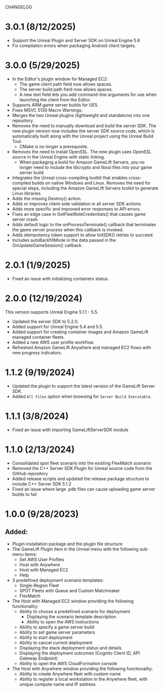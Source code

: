 CHANGELOG

# 3.0.1 (8/12/2025)
- Support the Unreal Plugin and Server SDK on Unreal Engine 5.6
- Fix compilation errors when packaging Android client targets.

# 3.0.0 (5/29/2025)
- In the Editor's plugin window for Managed EC2:
  - The game client path field now allows spaces.
  - The server build path field now allows spaces.
  - A new text field lets you add command-line arguments for use when launching the client from the Editor.
- Supports ARM game server builds for UE5.
- Fixes MSVC 5130 Macro Warnings.
- Merges the two Unreal plugins (lightweight and standalone) into one repository.
- Removes the need to manually download and build the server SDK. The new plugin version now includes the server SDK source code, which is automatically built along with the Unreal project using the Unreal Build Tool.
  - CMake is no longer a prerequisite.
- Removes the need to install OpenSSL. The new plugin uses OpenSSL source in the Unreal Engine with static linking.
  - When packaging a build for Amazon GameLift Servers, you no longer need to include the libcrypto and libssl files into your game server build.
- Integrates the Unreal cross-compiling toolkit that enables cross-compiled builds on native Windows and Linux. Removes the need for special steps, including the Amazon GameLift Servers toolkit to generate Linux libraries.
- Adds the missing Destroy() action.
- Adds or improves client-side validation in all server SDK actions.
- Adds more specific and improved error responses to API errors.
- Fixes an edge case in GetFleetRoleCredentials() that causes game server crash.
- Adds default logic to the onProcessTerminate() callback that terminates the game server process when this callback is invoked.
- Adds idempotency token support to allow InitSDK() retries to succeed.
- Includes autoBackfillMode in the data passed in the OnUpdateGameSession() callback.

# 2.0.1 (1/9/2025)

- Fixed an issue with initializing containers status.

# 2.0.0 (12/19/2024)

This version supports Unreal Engine 5.1.1 - 5.5.
- Updated the server SDK to 5.2.0.
- Added support for Unreal Engine 5.4 and 5.5.
- Added support for creating container images and Amazon GameLift managed container fleets.
- Added a new AWS user profile workflow.
- Refreshed Amazon GameLift Anywhere and managed EC2 flows with new progress indicators.

# 1.1.2 (9/19/2024)

- Updated the plugin to support the latest version of the GameLift Server SDK.
- Added `All Files` option when browsing for `Server Build Executable`.

# 1.1.1 (3/8/2024)

- Fixed an issue with importing GameLiftServerSDK module

# 1.1.0 (2/13/2024)

- Consolidated spot fleet scenario into the existing FlexMatch scenario
- Removed the C++ Server SDK Plugin for Unreal source code from the GitHub repository
- Added release scripts and updated the release package structure to include C++ Server SDK 5.1.2
- Fixed an issue where large .pdb files can cause uploading game server builds to fail

# 1.0.0 (9/28/2023)

## Added:

- Plugin installation package and the plugin file structure
- The GameLift Plugin item in the Unreal menu with the following sub-menu items:
  - Set AWS User Profiles
  - Host with Anywhere
  - Host with Managed EC2
  - Help
- 3 predefined deployment scenario templates:
  - Single-Region Fleet
  - SPOT Fleets with Queue and Custom Matchmaker
  - FlexMatch
- The Host with Managed EC2 window providing the following functionality:
  - Ability to choose a predefined scenario for deployment
    - Displaying the scenario template description
    - Ability to open the AWS instructions
  - Ability to specify a game server build
  - Ability to set game server parameters
  - Ability to start deployment
  - Ability to cancel current deployment
  - Displaying the stack deployment status and details
  - Displaying the deployment outcomes (Cognito Client ID, API Gateway Endpoint)
  - Ability to open the AWS CloudFormation console
- The Host with Anywhere window providing the following functionality:
  - Ability to create Anywhere fleet with custom name
  - Ability to register a local workstation in the Anywhere fleet, with unique compute name and IP address
